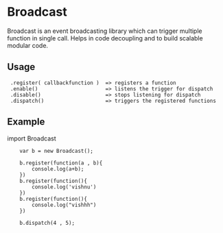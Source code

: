 # Broadcast
Broadcast is an event broadcasting library which can trigger multiple function in single call. Helps in code decoupling and to build scalable modular code.

## Usage

     .register( callbackfunction )  => registers a function
     .enable()                      => listens the trigger for dispatch
     .disable()                     => stops listening for dispatch
     .dispatch()                    => triggers the registered functions

## Example

 import Broadcast

        var b = new Broadcast();

        b.register(function(a , b){
            console.log(a+b);
        })
        b.register(function(){
            console.log('vishnu')
        })
        b.register(function(){
            console.log("vishhh")
        })

        b.dispatch(4 , 5);
